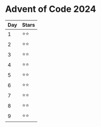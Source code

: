 # Advent of Code 2024

| Day | Stars  |
| --- | ------ |
| 1   | ⭐️⭐️ |
| 2   | ⭐️⭐️ |
| 3   | ⭐️⭐️ |
| 4   | ⭐️⭐️ |
| 5   | ⭐️⭐️ |
| 6   | ⭐️⭐️ |
| 7   | ⭐️⭐️ |
| 8   | ⭐️⭐️ |
| 9   | ⭐️⭐️ |
